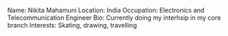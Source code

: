 Name: Nikita Mahamuni
Location: India
Occupation: Electronics and Telecommunication Engineer
Bio: Currently doing my interhsip in my core branch
Interests: Skating, drawing, travelling
